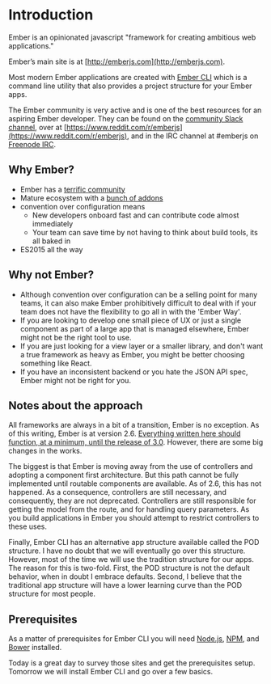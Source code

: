 # Introduction

Ember is an opinionated javascript "framework for creating ambitious web applications."

Ember’s main site is at [http://emberjs.com](http://emberjs.com).

Most modern Ember applications are created with [Ember CLI](https://ember-cli.com) which is a command line utility that also provides a project structure for your Ember apps.

The Ember community is very active and is one of the best resources for an aspiring Ember developer. They can be found on the [community Slack channel](https://ember-community-slackin.herokuapp.com/), over at [https://www.reddit.com/r/emberjs](https://www.reddit.com/r/emberjs), and in the IRC channel at #emberjs on [Freenode IRC](https://webchat.freenode.net).

## Why Ember?

* Ember has a [terrific community](https://ember-community-slackin.herokuapp.com/)
* Mature ecosystem with a [bunch of addons](https://emberobserver.com/)
* convention over configuration means
  * New developers onboard fast and can contribute code almost immediately
  * Your team can save time by not having to think about build tools, its all baked in
* ES2015 all the way

## Why not Ember?

* Although convention over configuration can be a selling point for many teams, it can also make Ember prohibitively difficult to deal with if your team does not have the flexibility to go all in with the 'Ember Way'.
* If you are looking to develop one small piece of UX or just a single component as part of a large app that is managed elsewhere, Ember might not be the right tool to use.
* If you are just looking for a view layer or a smaller library, and don't want a true framework as heavy as Ember, you might be better choosing something like React.
* If you have an inconsistent backend or you hate the JSON API spec, Ember might not be right for you.

## Notes about the approach

All frameworks are always in a bit of a transition, Ember is no exception. As of this writing, Ember is at version 2.6. [Everything written here should function, at a minimum, until the release of 3.0](http://semver.org/). However, there are some big changes in the works.

The biggest is that Ember is moving away from the use of controllers and adopting a component first architecture. But this path cannot be fully implemented until routable components are available. As of 2.6, this has not happened. As a consequence, controllers are still necessary, and consequently, they are not deprecated. Controllers are still responsible for getting the model from the route, and for handling query parameters. As you build applications in Ember you should attempt to restrict controllers to these uses.

Finally, Ember CLI has an alternative app structure available called the POD structure. I have no doubt that we will eventually go over this structure. However, most of the time we will use the tradition structure for our apps. The reason for this is two-fold. First, the POD structure is not the default behavior, when in doubt I embrace defaults. Second, I believe that the traditional app structure will have a lower learning curve than the POD structure for most people.

## Prerequisites

As a matter of prerequisites for Ember CLI you will need [Node.js](https://docs.npmjs.com/getting-started/installing-node), [NPM](https://docs.npmjs.com/getting-started/installing-node), and [Bower](https://bower.io/) installed.

Today is a great day to survey those sites and get the prerequisites setup. Tomorrow we will install Ember CLI and go over a few basics.
